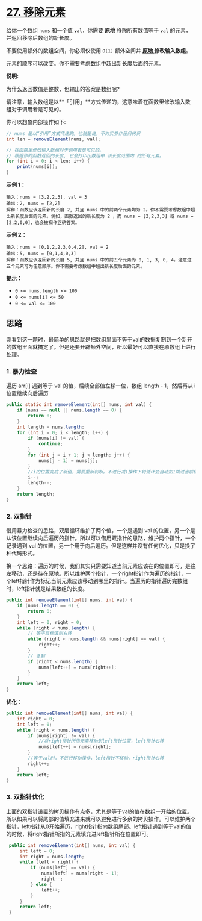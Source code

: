 # [27. 移除元素](https://leetcode.cn/problems/remove-element/)

给你一个数组 `nums` 和一个值 `val`，你需要 **[原地](https://baike.baidu.com/item/原地算法)** 移除所有数值等于 `val` 的元素，并返回移除后数组的新长度。

不要使用额外的数组空间，你必须仅使用 `O(1)` 额外空间并 **[原地 ](https://baike.baidu.com/item/原地算法)修改输入数组**。

元素的顺序可以改变。你不需要考虑数组中超出新长度后面的元素。

**说明:**

为什么返回数值是整数，但输出的答案是数组呢?

请注意，输入数组是以**「引用」**方式传递的，这意味着在函数里修改输入数组对于调用者是可见的。

你可以想象内部操作如下:

```java
// nums 是以“引用”方式传递的。也就是说，不对实参作任何拷贝
int len = removeElement(nums, val);

// 在函数里修改输入数组对于调用者是可见的。
// 根据你的函数返回的长度, 它会打印出数组中 该长度范围内 的所有元素。
for (int i = 0; i < len; i++) {
    print(nums[i]);
}
```

**示例 1：**

```
输入：nums = [3,2,2,3], val = 3
输出：2, nums = [2,2]
解释：函数应该返回新的长度 2, 并且 nums 中的前两个元素均为 2。你不需要考虑数组中超出新长度后面的元素。例如，函数返回的新长度为 2 ，而 nums = [2,2,3,3] 或 nums = [2,2,0,0]，也会被视作正确答案。
```

**示例 2：**

```
输入：nums = [0,1,2,2,3,0,4,2], val = 2
输出：5, nums = [0,1,4,0,3]
解释：函数应该返回新的长度 5, 并且 nums 中的前五个元素为 0, 1, 3, 0, 4。注意这五个元素可为任意顺序。你不需要考虑数组中超出新长度后面的元素。
```

**提示：**

- `0 <= nums.length <= 100`
- `0 <= nums[i] <= 50`
- `0 <= val <= 100`

## 思路

刚看到这一题时，最简单的思路就是把数组里面不等于val的数据复制到一个新开的数组里面就搞定了。但是还要开辟额外空间，所以最好可以直接在原数组上进行处理。

### 1. 暴力检查

遍历 arr[i] 遇到等于 val 的值，后续全部值左移一位，数组 length - 1，然后再从 i 位置继续向后遍历

```java
public static int removeElement(int[] nums, int val) {
    if (nums == null || nums.length == 0) {
        return 0;
    }
    int length = nums.length;
    for (int i = 0; i < length; i++) {
        if (nums[i] != val) {
            continue;
        }
        for (int j = i + 1; j < length; j++) {
            nums[j - 1] = nums[j];
        }
        //i的位置变成了新值，需要重新判断。不进行减1操作下轮循环会自动加1跳过当前位置
        i--;
        length--;
    }
    return length;
}
```



### 2. 双指针

借用暴力检查的思路，双层循环维护了两个值，一个是遇到 val 的位置，另一个是从该位置继续向后遍历的指针。所以可以借用双指针的思路，维护两个指针，一个记录遇到 val 的位置，另一个用于向后遍历。但是这样并没有任何优化，只是换了种代码形式。

换一个思路：遍历的时候，我们其实只需要知道当前元素应该在的位置即可，是往左移动，还是待在原地。所以维护两个指针，一个right指针作为遍历的指针，一个left指针作为标记当前元素应该移动到哪里的指针。当遍历的指针遍历完数组时，left指针就是结果数组的长度。

```java
public int removeElement(int[] nums, int val) {
    if (nums.length == 0) {
        return 0;
    }
    int left = 0, right = 0;
    while (right < nums.length) {
        // 等于目标值则右移
        while (right < nums.length && nums[right] == val) {
            right++;
        }
        // 复制
        if (right < nums.length) {
            nums[left++] = nums[right++];
        }
    }
    return left;
}
```

**优化**：

```java
public int removeElement(int[] nums, int val) {
    int right = 0;
    int left = 0;
    while (right < nums.length) {
        if (nums[right] != val) {
            //将right指针所指元素移动到left指针位置，left指针右移
            nums[left++] = nums[right];
        }
        //等于val时，不进行移动操作，left指针不移动，right指针右移
        right++;
    }
    return left;
}
```

### 3. 双指针优化

上面的双指针设置的拷贝操作有点多，尤其是等于val的值在数组一开始的位置。所以如果可以将尾部的值填充进来就可以避免进行多余的拷贝操作。可以维护两个指针，left指针从0开始遍历，right指针指向数组尾部。left指针遇到等于val的值的时候，将right指针所指的元素填充进left指针所在位置即可。

```java
 public int removeElement(int[] nums, int val) {
     int left = 0;
     int right = nums.length;
     while (left < right) {
         if (nums[left] == val) {
             nums[left] = nums[right - 1];
             right--;
         } else {
             left++;
         }
     }
     return left;
 }
```

